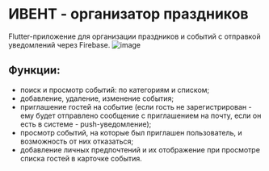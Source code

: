 # ИВЕНТ - организатор праздников

Flutter-приложение для организации праздников и событий с отправкой уведомлений через Firebase.
![image](https://user-images.githubusercontent.com/74534204/164030024-ced8d08f-983e-470f-a874-f0a0a1ac5176.png)

## Функции:
   - поиск и просмотр событий: по категориям и списком;
   - добавление, удаление, изменение события;
   - приглашение гостей на событие (если гость не зарегистрирован - ему будет отправлено сообщение с приглашением на почту, если он есть в системе - push-уведомление);
   - просмотр событий, на которые был приглашен пользователь, и возможность от них отказаться;
   - добавление личных предпочтений и их отображение при просмотре списка гостей в карточке события.

